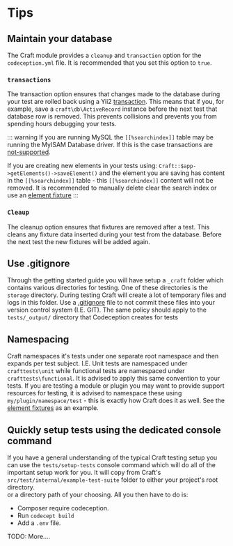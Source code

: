 # Tips

## Maintain your database
The Craft module provides a `cleanup` and `transaction` option for the `codeception.yml` file. 
It is recommended that you set this option to `true`. 

### `transactions`
The transaction option ensures that changes made to the database during your test 
are rolled back using a Yii2 
[transaction](https://www.yiiframework.com/doc/api/2.0/yii-db-transaction). This means that if you,
for example, save a `craft\db\ActiveRecord` instance before the next test that database row is removed.
This prevents collisions and prevents you from spending hours debugging your tests. 

::: warning
If you are running MySQL the `[[%searchindex]]` table may be running the 
MyISAM Database driver. If this is the case transactions are 
[not-supported](https://dev.mysql.com/doc/refman/5.6/en/myisam-storage-engine.html).

If you are creating new elements in your tests using:
`Craft::$app->getElements()->saveElement()` and the element you are saving has content 
in the `[[%searchindex]]` table - this `[[%searchindex]]` content will not be removed. It is recommended to 
manually delete clear the search index or use an [element fixture](fixtures.md#element-fixtures)
:::

### `Cleaup`
The cleanup option ensures that fixtures are removed after a test. This cleans any fixture
data inserted during your test from the database. 
Before the next test the new fixtures will be added again. 

## Use .gitignore
Through the getting started guide you will have setup a `_craft` folder which contains various directories for testing. 
One of these directories is the `storage` directory. During testing Craft will create a lot of temporary files and logs in this folder. 
Use a [.gitignore](https://git-scm.com/docs/gitignore) file to not commit these files into your version control system (I.E. GIT). 
The same policy should apply to the `tests/_output/` directory that Codeception creates for tests

## Namespacing
Craft namespaces it's tests under one separate root namespace and then expands per test subject. I.E. Unit tests are namespaced
under `crafttests\unit` while functional tests are namespaced under `crafttests\functional`. It is advised to apply
this same convention to your tests. If you are testing a 
module or plugin you may want to provide support resources for testing, it is advised to namespace these using
`my/plugin/namespace/test` - this is exactly how Craft does it as well. See the
[element fixtures](../testing-craft/fixtures.md) as an example. 

## Quickly setup tests using the dedicated console command
If you have a general understanding of the typical Craft testing setup you can use the
`tests/setup-tests` console command which will do all of the important setup work for you. 
It will copy from Craft's `src/test/internal/example-test-suite` folder to either your project's root directory.  
or a directory path of your choosing. All you then have to do is: 

- Composer require codeception. 
- Run `codecept build`
- Add a `.env` file. 

TODO: More....
